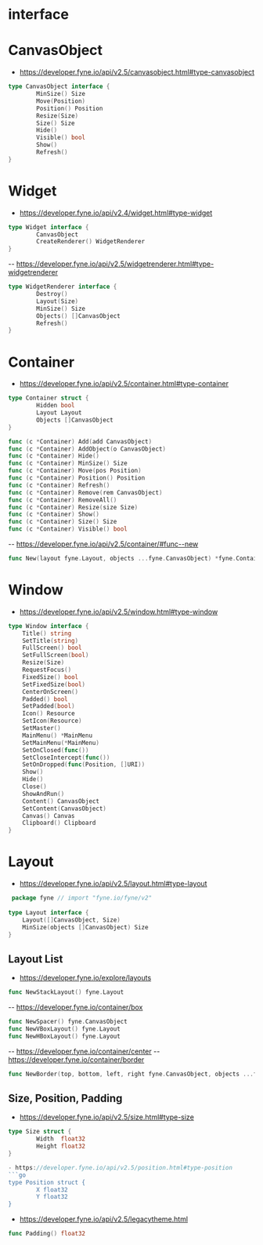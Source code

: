 # interface
# CanvasObject
- https://developer.fyne.io/api/v2.5/canvasobject.html#type-canvasobject
```go
type CanvasObject interface {
        MinSize() Size
        Move(Position)
        Position() Position
        Resize(Size)
        Size() Size
        Hide()
        Visible() bool
        Show()
        Refresh()
}
```
# Widget
- https://developer.fyne.io/api/v2.4/widget.html#type-widget
```go
type Widget interface {
        CanvasObject
        CreateRenderer() WidgetRenderer
}
```
-- https://developer.fyne.io/api/v2.5/widgetrenderer.html#type-widgetrenderer
```go
type WidgetRenderer interface {
        Destroy()
        Layout(Size)
        MinSize() Size
        Objects() []CanvasObject
        Refresh()
}
```
# Container
- https://developer.fyne.io/api/v2.5/container.html#type-container
```go
type Container struct {
        Hidden bool
        Layout Layout
        Objects []CanvasObject
}

func (c *Container) Add(add CanvasObject)
func (c *Container) AddObject(o CanvasObject)
func (c *Container) Hide()
func (c *Container) MinSize() Size
func (c *Container) Move(pos Position)
func (c *Container) Position() Position
func (c *Container) Refresh()
func (c *Container) Remove(rem CanvasObject)
func (c *Container) RemoveAll()
func (c *Container) Resize(size Size)
func (c *Container) Show()
func (c *Container) Size() Size
func (c *Container) Visible() bool
```
-- https://developer.fyne.io/api/v2.5/container/#func--new
```go
func New(layout fyne.Layout, objects ...fyne.CanvasObject) *fyne.Container
```
# Window
- https://developer.fyne.io/api/v2.5/window.html#type-window
```go
type Window interface {
	Title() string
	SetTitle(string)
 	FullScreen() bool
 	SetFullScreen(bool)
 	Resize(Size)
 	RequestFocus()
 	FixedSize() bool
 	SetFixedSize(bool)
 	CenterOnScreen()
 	Padded() bool
 	SetPadded(bool)
 	Icon() Resource
 	SetIcon(Resource)
 	SetMaster()
 	MainMenu() *MainMenu
 	SetMainMenu(*MainMenu)
 	SetOnClosed(func())
 	SetCloseIntercept(func())
 	SetOnDropped(func(Position, []URI))
 	Show()
 	Hide()
 	Close()
 	ShowAndRun()
 	Content() CanvasObject
 	SetContent(CanvasObject)
 	Canvas() Canvas
 	Clipboard() Clipboard
}
```
# Layout
- https://developer.fyne.io/api/v2.5/layout.html#type-layout
```go
 package fyne // import "fyne.io/fyne/v2"
 
type Layout interface {
 	Layout([]CanvasObject, Size)
 	MinSize(objects []CanvasObject) Size
}
```
## Layout List
- https://developer.fyne.io/explore/layouts
```go
func NewStackLayout() fyne.Layout
```
-- https://developer.fyne.io/container/box
```go
func NewSpacer() fyne.CanvasObject
func NewVBoxLayout() fyne.Layout
func NewHBoxLayout() fyne.Layout
```
-- https://developer.fyne.io/container/center
-- https://developer.fyne.io/container/border
```go
func NewBorder(top, bottom, left, right fyne.CanvasObject, objects ...fyne.CanvasObject) *fyne.Container
```
## Size, Position, Padding
- https://developer.fyne.io/api/v2.5/size.html#type-size
```go
type Size struct {
        Width  float32
        Height float32
}

- https://developer.fyne.io/api/v2.5/position.html#type-position
```go
type Position struct {
        X float32
        Y float32
}
```
- https://developer.fyne.io/api/v2.5/legacytheme.html
```go
func Padding() float32
```
